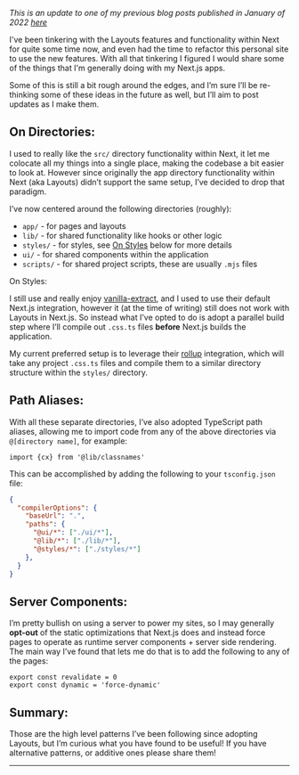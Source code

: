 _This is an update to one of my previous blog posts published in January of 2022 [here](/2022/january/my-opinionated-nextjs-setup)_

I've been tinkering with the Layouts features and functionality within Next for quite some time now, and even had the time to refactor this personal site to use the new features. With all that tinkering I figured I would share some of the things that I'm generally doing with my Next.js apps. 

Some of this is still a bit rough around the edges, and I’m sure I’ll be re-thinking some of these ideas in the future as well, but I’ll aim to post updates as I make them.

## On Directories:

I used to really like the `src/` directory functionality within Next, it let me colocate all my things into a single place, making the codebase a bit easier to look at. However since originally the app directory functionality within Next (aka Layouts) didn’t support the same setup, I’ve decided to drop that paradigm.

I’ve now centered around the following directories (roughly):

- `app/` - for pages and layouts
- `lib/` - for shared functionality like hooks or other logic
- `styles/` - for styles, see [On Styles](#on-styles) below for more details
- `ui/` - for shared components within the application
- `scripts/` - for shared project scripts, these are usually `.mjs` files

<Heading is="h2" variant="h2" id="on-styles">On Styles:</Heading>

I still use and really enjoy [vanilla-extract]([https://vanilla-extract.style/](https://vanilla-extract.style/)), and I used to use their default Next.js integration, however it (at the time of writing) still does not work with Layouts in Next.js. So instead what I’ve opted to do is adopt a parallel build step where I’ll compile out `.css.ts` files ************before************ Next.js builds the application.

My current preferred setup is to leverage their [rollup]([https://vanilla-extract.style/documentation/integrations/rollup/](https://vanilla-extract.style/documentation/integrations/rollup/)) integration, which will take any project `.css.ts` files and compile them to a similar directory structure within the `styles/` directory.

## Path Aliases:

With all these separate directories, I’ve also adopted TypeScript path aliases, allowing me to import code from any of the above directories via `@[directory name]`, for example:

```tsx
import {cx} from '@lib/classnames'
```

This can be accomplished by adding the following to your `tsconfig.json` file:

```json
{
  "compilerOptions": {
    "baseUrl": ".",
    "paths": {
      "@ui/*": ["./ui/*"],
      "@lib/*": ["./lib/*"],
      "@styles/*": ["./styles/*"]
    },
  }
}
```

## Server Components:

I’m pretty bullish on using a server to power my sites, so I may generally **opt-out** of the static optimizations that Next.js does and instead force pages to operate as runtime server components + server side rendering. The main way I’ve found that lets me do that is to add the following to any of the pages:

```tsx
export const revalidate = 0
export const dynamic = 'force-dynamic'
```

## Summary:

Those are the high level patterns I’ve been following since adopting Layouts, but I’m curious what you have found to be useful! If you have alternative patterns, or additive ones please share them!

<Spacer />

---

<Spacer />
